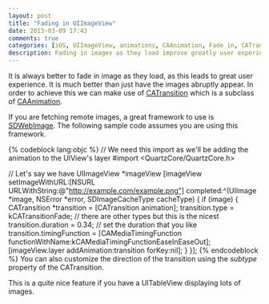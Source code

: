 ```yaml
---
layout: post
title: "Fading in UIImageView"
date: 2013-03-09 17:43
comments: true
categories: [iOS, UIImageView, animations, CAAnimation, Fade in, CATransition, CALayer, Quartz]
description: Fading in images as they load improve greatly user experience.
---
```

It is always better to fade in image as they load, as this leads to great user experience. It is much better than just have the images abruptly appear. In order to achieve this we can make use of [CATransition](https://developer.apple.com/library/ios/#documentation/graphicsimaging/reference/CATransition_class/Introduction/Introduction.html) which is a subclass
of [CAAnimation](https://developer.apple.com/library/ios/#documentation/graphicsimaging/reference/CAAnimation_class/Introduction/Introduction.html#//apple_ref/occ/cl/CAAnimation).

If you are fetching remote images, a great framework to use is [SDWebImage](https://github.com/rs/SDWebImage). The following
sample code assumes you are using this framework.

{% codeblock lang:objc %}
// We need this import as we'll be adding the animation to the UIView's layer
#import <QuartzCore/QuartzCore.h>

// Let's say we have UIImageView *imageView 
[imageView setImageWithURL:[NSURL URLWithString:@"http://example.com/example.png"] completed:^(UIImage *image, NSError *error, SDImageCacheType cacheType) {
    if (image) {
        CATransition *transition = [CATransition animation];
        transition.type = kCATransitionFade; // there are other types but this is the nicest
        transition.duration = 0.34; // set the duration that you like
        transition.timingFunction = [CAMediaTimingFunction functionWithName:kCAMediaTimingFunctionEaseInEaseOut];
        [imageView.layer addAnimation:transition forKey:nil];
    }
}];
{% endcodeblock %}
You can also customize the direction of the transition using the *subtype* property of the CATransition.

This is a quite nice feature if you have a UITableView displaying lots of images.